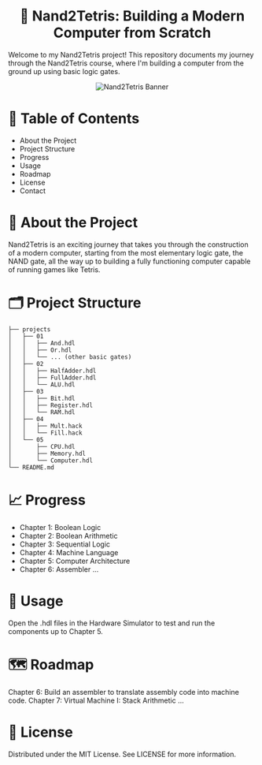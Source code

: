 # <center>🚀 Nand2Tetris: Building a Modern Computer from Scratch</center>

Welcome to my Nand2Tetris project! This repository documents my journey through the Nand2Tetris course, where I'm building a computer from the ground up using basic logic gates.

<div style="text-align: center;">
    <img src="https://static.wixstatic.com/media/44046b_387f62dae530480dac9b1fa8f731bebf~mv2.png/v1/fill/w_640,h_206,al_c,q_85,usm_0.66_1.00_0.01,enc_auto/44046b_387f62dae530480dac9b1fa8f731bebf~mv2.png" alt="Nand2Tetris Banner" />
</div>

# 🧭 Table of Contents
 - About the Project
 - Project Structure
 - Progress
 - Usage
 - Roadmap
 - License
 - Contact
# 🌟 About the Project
Nand2Tetris is an exciting journey that takes you through the construction of a modern computer, starting from the most elementary logic gate, the NAND gate, all the way up to building a fully functioning computer capable of running games like Tetris.

# 🗂️ Project Structure

```
├── projects
│   ├── 01
│   │   ├── And.hdl
│   │   ├── Or.hdl
│   │   └── ... (other basic gates)
│   ├── 02
│   │   ├── HalfAdder.hdl
│   │   ├── FullAdder.hdl
│   │   └── ALU.hdl
│   ├── 03
│   │   ├── Bit.hdl
│   │   ├── Register.hdl
│   │   └── RAM.hdl
│   ├── 04
│   │   ├── Mult.hack
│   │   └── Fill.hack
│   └── 05
│       ├── CPU.hdl
│       ├── Memory.hdl
│       └── Computer.hdl
└── README.md
```
# 📈 Progress
 - Chapter 1: Boolean Logic
 - Chapter 2: Boolean Arithmetic
 - Chapter 3: Sequential Logic
 - Chapter 4: Machine Language
 - Chapter 5: Computer Architecture
 - Chapter 6: Assembler
 ...
# 🚀 Usage
Open the .hdl files in the Hardware Simulator to test and run the components up to Chapter 5.

# 🗺️ Roadmap
Chapter 6: Build an assembler to translate assembly code into machine code.
Chapter 7: Virtual Machine I: Stack Arithmetic
...
# 📄 License
Distributed under the MIT License. See LICENSE for more information.

